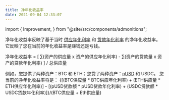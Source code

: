 ```yaml
---
title: 净年化收益率
date: 2021-09-04 12:33:07
---
```


import { Improvement, } from "@site/src/components/admonitions";

<Improvement msg="better math formula: https://docusaurus.io/docs/markdown-features/math-equations"/>

净年化收益率反映了基于当时 [供应年化利率](./glossary) 和 [贷款年化利率](./glossary) 的净年化收益率。 它反映了您在当前的年化收益率是赚钱还是亏钱。

净年化收益率 = [ ∑(资产的供应量 x 资产的供应年化利率) - ∑(资产的贷款量 x 资产的贷款年化利率) ] / 总供应量

例如，您提供了两种资产：BTC 和 ETH；您贷了两种资产：[pUSD](/docs/leaf/pusd) 和 USDC。 您当前的净年化收益率将是：
{[(BTC供应量 * BTC供应年化利率) + (ETH供应量 * ETH供应年化利率)] - [(pUSD贷款额 * pUSD贷款年化利率) + (USDC贷款额 * USDC贷款年化利率)]}/(BTC供应量 + Eth供应量)
